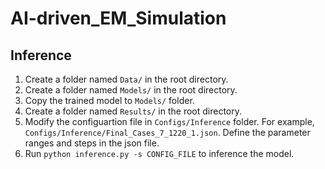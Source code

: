 # AI-driven_EM_Simulation

## Inference

1. Create a folder named `Data/` in the root directory.
2. Create a folder named `Models/` in the root directory.
3. Copy the trained model to `Models/` folder.
4. Create a folder named `Results/` in the root directory.
4. Modify the configuartion file in `Configs/Inference` folder. For example, `Configs/Inference/Final_Cases_7_1220_1.json`. Define the parameter ranges and steps in the json file. 
5. Run `python inference.py -s CONFIG_FILE` to inference the model.
